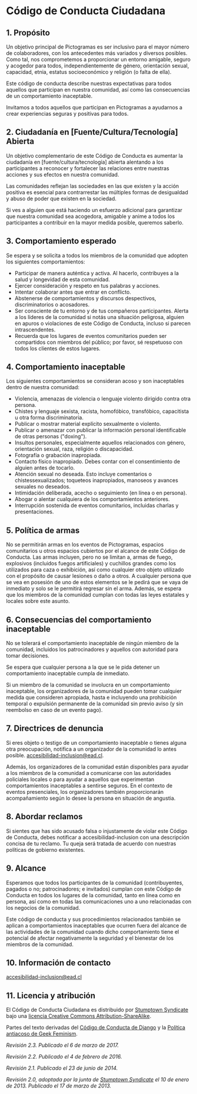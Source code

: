 # Código de Conducta Ciudadana

## 1. Propósito

Un objetivo principal de Pictogramas es ser inclusivo para el mayor número de colaboradores, con los antecedentes más variados y diversos posibles. Como tal, nos comprometemos a proporcionar un entorno amigable, seguro y acogedor para todos, independientemente de género, orientación sexual, capacidad, etnia, estatus socioeconómico y religión (o falta de ella).

Este código de conducta describe nuestras expectativas para todos aquellos que participan en nuestra comunidad, así como las consecuencias de un comportamiento inaceptable.

Invitamos a todos aquellos que participan en Pictogramas a ayudarnos a crear experiencias seguras y positivas para todos.

## 2. Ciudadanía en [Fuente/Cultura/Tecnología] Abierta

Un objetivo complementario de este Código de Conducta es aumentar la ciudadanía en [fuente/cultura/tecnología] abierta alentando a los participantes a reconocer y fortalecer las relaciones entre nuestras acciones y sus efectos en nuestra comunidad.

Las comunidades reflejan las sociedades en las que existen y la acción positiva es esencial para contrarrestar las múltiples formas de desigualdad y abuso de poder que existen en la sociedad.

Si ves a alguien que está haciendo un esfuerzo adicional para garantizar que nuestra comunidad sea acogedora, amigable y anime a todos los participantes a contribuir en la mayor medida posible, queremos saberlo.

## 3. Comportamiento esperado

Se espera y se solicita a todos los miembros de la comunidad que adopten los siguientes comportamientos:

 * Participar de manera auténtica y activa. Al hacerlo, contribuyes a la salud y longevidad de esta comunidad.
 * Ejercer consideración y respeto en tus palabras y acciones.
 * Intentar colaborar antes que entrar en conflicto.
 * Abstenerse de comportamientos y discursos despectivos, discriminatorios o acosadores.
 * Ser consciente de tu entorno y de tus compañeros participantes. Alerta a los líderes de la comunidad si notás una situación peligrosa, alguien en apuros o violaciones de este Código de Conducta, incluso si parecen intrascendentes.
 * Recuerda que los lugares de eventos comunitarios pueden ser compartidos con miembros del público; por favor, sé respetuoso con todos los clientes de estos lugares.

## 4. Comportamiento inaceptable

Los siguientes comportamientos se consideran acoso y son inaceptables dentro de nuestra comunidad:

 * Violencia, amenazas de violencia o lenguaje violento dirigido contra otra persona.
 * Chistes y lenguaje sexista, racista, homofóbico, transfóbico, capacitista u otra forma discriminatoria.
 * Publicar o mostrar material explícito sexualmente o violento.
 * Publicar o amenazar con publicar la información personal identificable de otras personas ("doxing").
 * Insultos personales, especialmente aquellos relacionados con género, orientación sexual, raza, religión o discapacidad.
 * Fotografía o grabación inapropiada.
 * Contacto físico inapropiado. Debes contar con el consentimiento de alguien antes de tocarlo.
 * Atención sexual no deseada. Esto incluye comentarios o chistessexualizados; toqueteos inapropiados, manoseos y avances sexuales no deseados.
 * Intimidación deliberada, acecho o seguimiento (en línea o en persona).
 * Abogar o alentar cualquiera de los comportamientos anteriores.
 * Interrupción sostenida de eventos comunitarios, incluidas charlas y presentaciones.

## 5. Política de armas

No se permitirán armas en los eventos de Pictogramas, espacios comunitarios u otros espacios cubiertos por el alcance de este Código de Conducta. Las armas incluyen, pero no se limitan a, armas de fuego, explosivos (incluidos fuegos artificiales) y cuchillos grandes como los utilizados para caza o exhibición, así como cualquier otro objeto utilizado con el propósito de causar lesiones o daño a otros. A cualquier persona que se vea en posesión de uno de estos elementos se le pedirá que se vaya de inmediato y solo se le permitirá regresar sin el arma. Además, se espera que los miembros de la comunidad cumplan con todas las leyes estatales y locales sobre este asunto.

## 6. Consecuencias del comportamiento inaceptable

No se tolerará el comportamiento inaceptable de ningún miembro de la comunidad, incluidos los patrocinadores y aquellos con autoridad para tomar decisiones.

Se espera que cualquier persona a la que se le pida detener un comportamiento inaceptable cumpla de inmediato.

Si un miembro de la comunidad se involucra en un comportamiento inaceptable, los organizadores de la comunidad pueden tomar cualquier medida que consideren apropiada, hasta e incluyendo una prohibición temporal o expulsión permanente de la comunidad sin previo aviso (y sin reembolso en caso de un evento pago).

## 7. Directrices de denuncia

Si eres objeto o testigo de un comportamiento inaceptable o tienes alguna otra preocupación, notifica a un organizador de la comunidad lo antes posible. accesibilidad-inclusion@ead.cl.

Además, los organizadores de la comunidad están disponibles para ayudar a los miembros de la comunidad a comunicarse con las autoridades policiales locales o para ayudar a aquellos que experimentan comportamientos inaceptables a sentirse seguros. En el contexto de eventos presenciales, los organizadores también proporcionarán acompañamiento según lo desee la persona en situación de angustia.

## 8. Abordar reclamos

Si sientes que has sido acusado falsa o injustamente de violar este Código de Conducta, debes notificar a accesibilidad-inclusion con una descripción concisa de tu reclamo. Tu queja será tratada de acuerdo con nuestras políticas de gobierno existentes.

## 9. Alcance

Esperamos que todos los participantes de la comunidad (contribuyentes, pagados o no; patrocinadores; e invitados) cumplan con este Código de Conducta en todos los lugares de la comunidad, tanto en línea como en persona, así como en todas las comunicaciones uno a uno relacionadas con los negocios de la comunidad.

Este código de conducta y sus procedimientos relacionados también se aplican a comportamientos inaceptables que ocurren fuera del alcance de las actividades de la comunidad cuando dicho comportamiento tiene el potencial de afectar negativamente la seguridad y el bienestar de los miembros de la comunidad.

## 10. Información de contacto

accesibilidad-inclusion@ead.cl

## 11. Licencia y atribución

El Código de Conducta Ciudadana es distribuido por [Stumptown Syndicate](http://stumptownsyndicate.org) bajo una [licencia Creative Commons Attribution-ShareAlike](http://creativecommons.org/licenses/by-sa/3.0/).

Partes del texto derivadas del [Código de Conducta de Django](https://www.djangoproject.com/conduct/) y la [Política antiacoso de Geek Feminism](http://geekfeminism.wikia.com/wiki/Conference_anti-harassment/Policy).

_Revisión 2.3. Publicado el 6 de marzo de 2017._

_Revisión 2.2. Publicado el 4 de febrero de 2016._

_Revisión 2.1. Publicado el 23 de junio de 2014._

_Revisión 2.0, adoptada por la junta de [Stumptown Syndicate](http://stumptownsyndicate.org) el 10 de enero de 2013. Publicado el 17 de marzo de 2013._
